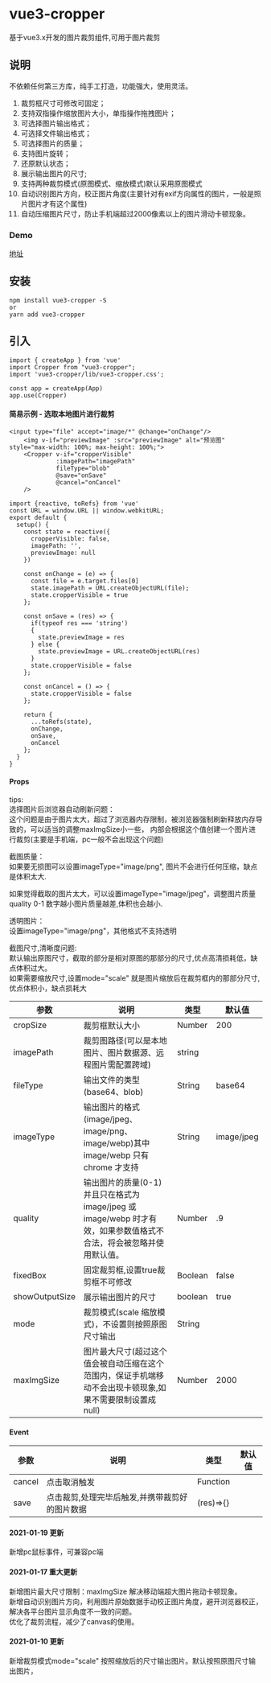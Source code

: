 # vue3-cropper
基于vue3.x开发的图片裁剪组件,可用于图片裁剪 

## 说明
不依赖任何第三方库，纯手工打造，功能强大，使用灵活。


1. 裁剪框尺寸可修改可固定；
2. 支持双指操作缩放图片大小，单指操作拖拽图片；
3. 可选择图片输出格式；
4. 可选择文件输出格式；
5. 可选择图片的质量；
6. 支持图片旋转；
7. 还原默认状态；
8. 展示输出图片的尺寸;
9. 支持两种裁剪模式(原图模式、缩放模式)默认采用原图模式
10. 自动识别图片方向，校正图片角度(主要针对有exif方向属性的图片，一般是照片图片才有这个属性)
11. 自动压缩图片尺寸，防止手机端超过2000像素以上的图片滑动卡顿现象。

### Demo
[地址](https://dreamicalwestswim.github.io/vue3-cropper/demo/)

## 安装
```
npm install vue3-cropper -S
or
yarn add vue3-cropper
```

## 引入
```
import { createApp } from 'vue'
import Cropper from "vue3-cropper";
import 'vue3-cropper/lib/vue3-cropper.css';

const app = createApp(App)
app.use(Cropper)

```

#### 简易示例 - 选取本地图片进行裁剪
```
<input type="file" accept="image/*" @change="onChange"/>
    <img v-if="previewImage" :src="previewImage" alt="预览图" style="max-width: 100%; max-height: 100%;">
    <Cropper v-if="cropperVisible"
             :imagePath="imagePath"
             fileType="blob"
             @save="onSave"
             @cancel="onCancel"
    />
```
```
import {reactive, toRefs} from 'vue'
const URL = window.URL || window.webkitURL;
export default {
  setup() {
    const state = reactive({
      cropperVisible: false,
      imagePath: '',
      previewImage: null
    })

    const onChange = (e) => {
      const file = e.target.files[0]
      state.imagePath = URL.createObjectURL(file);
      state.cropperVisible = true
    };

    const onSave = (res) => {
      if(typeof res === 'string')
      {
        state.previewImage = res
      } else {
        state.previewImage = URL.createObjectURL(res)
      }
      state.cropperVisible = false
    };

    const onCancel = () => {
      state.cropperVisible = false
    };

    return {
      ...toRefs(state),
      onChange,
      onSave,
      onCancel
    };
  }
}
```

#### Props
 tips:  
 选择图片后浏览器自动刷新问题：  
 这个问题是由于图片太大，超过了浏览器内存限制，被浏览器强制刷新释放内存导致的，可以适当的调整maxImgSize小一些，
 内部会根据这个值创建一个图片进行裁剪(主要是手机端，pc一般不会出现这个问题)
 
 截图质量：  
 如果要无损图可以设置imageType="image/png", 图片不会进行任何压缩，缺点是体积太大.  
 
如果觉得截取的图片太大，可以设置imageType="image/jpeg"，调整图片质量quality 0-1 数字越小图片质量越差,体积也会越小.

透明图片：  
设置imageType="image/png"，其他格式不支持透明

截图尺寸,清晰度问题:  
默认输出原图尺寸，截取的部分是相对原图的那部分的尺寸,优点高清损耗低，缺点体积过大。  
如果需要缩放尺寸,设置mode="scale" 就是图片缩放后在裁剪框内的那部分尺寸, 优点体积小，缺点损耗大


  参数  | 说明 | 类型 | 默认值
 ---- | ----- | ------ | ------  
 cropSize  | 裁剪框默认大小 | Number | 200 
 imagePath  | 裁剪图路径(可以是本地图片、图片数据源、远程图片需配置跨域) | string |   
 fileType  | 输出文件的类型(base64、blob) | String | base64   
 imageType  | 输出图片的格式(image/jpeg、image/png、image/webp)其中 image/webp 只有 chrome 才支持 | String | image/jpeg   
 quality  | 输出图片的质量(0-1)并且只在格式为 image/jpeg 或 image/webp 时才有效，如果参数值格式不合法，将会被忽略并使用默认值。 | Number | .9
 fixedBox  | 固定裁剪框,设置true裁剪框不可修改 | Boolean | false
 showOutputSize  | 展示输出图片的尺寸 | boolean | true
 mode  | 裁剪模式(scale 缩放模式)，不设置则按照原图尺寸输出 | String |
 maxImgSize  | 图片最大尺寸(超过这个值会被自动压缩在这个范围内，保证手机端移动不会出现卡顿现象,如果不需要限制设置成null) | Number | 2000

#### Event

  参数  | 说明 | 类型 | 默认值
 ---- | ----- | ------ | ------  
 cancel  | 点击取消触发 | Function |  
 save  | 点击裁剪,处理完毕后触发,并携带裁剪好的图片数据 | (res)=>{} |  
 
   #### 2021-01-19 更新
   新增pc鼠标事件，可兼容pc端
 
  #### 2021-01-17 重大更新
  新增图片最大尺寸限制：maxImgSize    解决移动端超大图片拖动卡顿现象。  
  新增自动识别图片方向，利用图片原始数据手动校正图片角度，避开浏览器校正， 解决各平台图片显示角度不一致的问题。  
  优化了裁剪流程，减少了canvas的使用。
 
 #### 2021-01-10 更新
 新增裁剪模式mode="scale" 按照缩放后的尺寸输出图片。默认按照原图尺寸输出图片，

